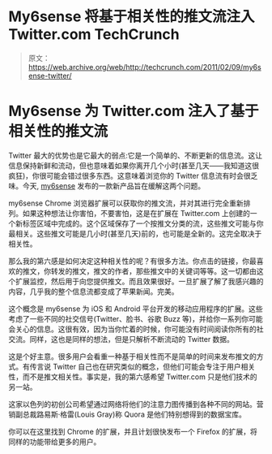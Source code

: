 # My6sense 将基于相关性的推文流注入 Twitter.com TechCrunch

> 原文：<https://web.archive.org/web/http://techcrunch.com/2011/02/09/my6sense-twitter/>

# My6sense 为 Twitter.com 注入了基于相关性的推文流

Twitter 最大的优势也是它最大的弱点:它是一个简单的、不断更新的信息流。这让信息保持新鲜和流动，但也意味着如果你离开几个小时(甚至几天——我知道这很疯狂)，你很可能会错过很多东西。这意味着浏览你的 Twitter 信息流有时会很乏味。今天, [my6sense](https://web.archive.org/web/20230203003715/http://www.my6sense.com/) 发布的一款新产品旨在缓解这两个问题。

my6sense Chrome 浏览器扩展可以获取你的推文流，并对其进行完全重新排列。如果这种想法让你害怕，不要害怕，这是在扩展在 Twitter.com 上创建的一个新标签区域中完成的。这个区域保存了一个按推文分类的流，这些推文可能与你最相关。这些推文可能是几小时(甚至几天)前的，也可能是全新的。这完全取决于相关性。

那么我的第六感是如何决定这种相关性的呢？有很多方法。你点击的链接，你最喜欢的推文，你转发的推文，推文的作者，那些推文中的关键词等等。这一切都由这个扩展监控，然后用于向您提供推文。而且效果很好。一旦扩展了解了我感兴趣的内容，几乎我的整个信息流都变成了苹果新闻。完美。

这个概念是 my6sense 为 iOS 和 Android 平台开发的移动应用程序的扩展。这些考虑了一些不同的社交信号(Twitter、脸书、谷歌 Buzz 等)，并给你一系列你可能会关心的信息。这很有效，因为当你忙着的时候，你可能没有时间阅读你所有的社交流。同样，这也是同样的想法，但是只解析不断流动的 Twitter 数据。

这是个好主意。很多用户会看重一种基于相关性而不是简单的时间来发布推文的方式。有传言说 Twitter 自己也在研究类似的概念，但他们可能会专注于用户相关性，而不是推文相关性。事实是，我的第六感希望 Twitter.com 只是他们技术的另一站。

这家以色列的初创公司希望通过网络将他们的注意力图传播到各种不同的网站。营销副总裁路易斯·格雷(Louis Gray)称 Quora 是他们特别想得到的数据宝库。

你可以在这里找到 Chrome 的扩展，并且计划很快发布一个 Firefox 的扩展，将同样的功能带给更多的用户。